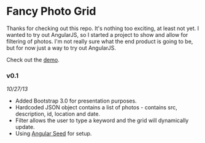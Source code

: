 # Fancy Photo Grid

Thanks for checking out this repo. It's nothing too exciting, at least not yet. I wanted to try out AngularJS, so I started a project to show and allow for filtering of photos. I'm not really sure what the end product is going to be, but for now just a way to try out AngularJS.

Check out the [demo](http://fancyphotogrid.derrickshowers.com).

### v0.1
*10/27/13*

* Added Bootstrap 3.0 for presentation purposes.
* Hardcoded JSON object contains a list of photos - contains src, description, id, location and date.
* Filter allows the user to type a keyword and the grid will dynamically update.
* Using [Angular Seed](https://github.com/angular/angular-seed) for setup.